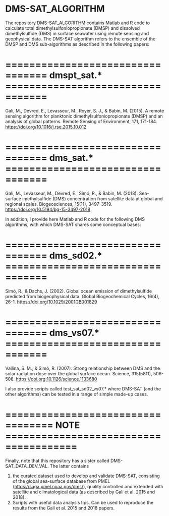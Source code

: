 # DMS-SAT_ALGORITHM
The repository DMS-SAT_ALGORITHM contains Matlab and R code to calculate total dimethylsulfoniopropionate (DMSP) and dissolved dimethylsulfide (DMS) in surface seawater using remote sensing and geophysical data. The DMS-SAT algorithm refers to the ensemble of the DMSP and DMS sub-algorithms as described in the following papers:

# ================================= dmspt_sat.* =================================
Galí, M., Devred, E., Levasseur, M., Royer, S. J., & Babin, M. (2015). A remote sensing algorithm for planktonic dimethylsulfoniopropionate (DMSP) and an analysis of global patterns. Remote Sensing of Environment, 171, 171-184. https://doi.org/10.1016/j.rse.2015.10.012

# ================================= dms_sat.* =================================
Galí, M., Levasseur, M., Devred, E., Simó, R., & Babin, M. (2018). Sea-surface imethylsulfide (DMS) concentration from satellite data at global and regional scales. Biogeosciences, 15(11), 3497-3519. https://doi.org/10.5194/bg-15-3497-2018

In addition, I provide here Matlab and R code for the following DMS algorithms, with which DMS-SAT shares some conceptual bases:

# ================================= dms_sd02.* =================================
Simó, R., & Dachs, J. (2002). Global ocean emission of dimethylsulfide predicted from biogeophysical data. Global Biogeochemical Cycles, 16(4), 26-1. https://doi.org/10.1029/2001GB001829

# ================================= dms_vs07.* =================================
Vallina, S. M., & Simó, R. (2007). Strong relationship between DMS and the solar radiation dose over the global surface ocean. Science, 315(5811), 506-508. https://doi.org:10.1126/science.1133680


I also provide scripts called test_sat_sd02_vs07.* where DMS-SAT (and the other algorithms) can be tested in a range of simple made-up cases.

# ================================== NOTE ======================================
Finally, note that this repository has a sister called DMS-SAT_DATA_DEV_VAL. The latter contains 
1) the curated dataset used to develop and validate DMS-SAT, consisting of the global sea-surface database from PMEL (https://saga.pmel.noaa.gov/dms/), quality controlled and extended with satellite and climatological data (as described by Galí et al. 2015 and 2018).
2) Scripts with useful data analysis tips. Can be used to reproduce the results from the Galí et al. 2015 and 2018 papers.
